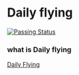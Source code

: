 # Daily flying

[![Passing Status](https://github.com/Shiny-Man/img.org/blob/master/passing.svg)](https://github.com/Shiny-Man/mcr)

### what is Daily flying

[Daily Flying](http://39.107.70.253/%E5%A4%A9%E5%A4%A9%E9%A3%9E%E8%BD%A6.html)
